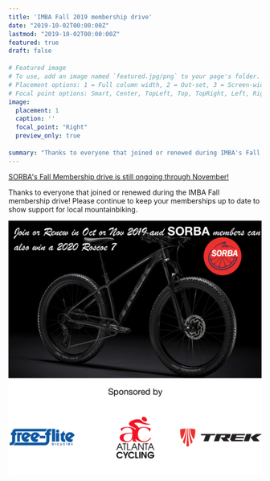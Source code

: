```yaml
---
title: 'IMBA Fall 2019 membership drive'
date: "2019-10-02T00:00:00Z"
lastmod: "2019-10-02T00:00:00Z"
featured: true
draft: false

# Featured image
# To use, add an image named `featured.jpg/png` to your page's folder.
# Placement options: 1 = Full column width, 2 = Out-set, 3 = Screen-width
# Focal point options: Smart, Center, TopLeft, Top, TopRight, Left, Right, BottomLeft, Bottom, BottomRight
image:
  placement: 1
  caption: ''
  focal_point: "Right"
  preview_only: true

summary: "Thanks to everyone that joined or renewed during IMBA's Fall membership drive! Please continue to keep your memberships up to date to show support for local mountainbiking."
---
```


[SORBA's Fall Membership drive is still ongoing through November!](https://sorba.org/news/sorba-membership-campaign/)

Thanks to everyone that joined or renewed during the IMBA Fall membership drive! Please continue to keep your memberships up to date to show support for local mountainbiking.

![](featured.png)
